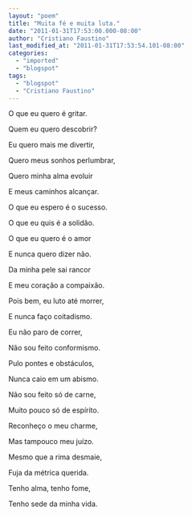 ```yaml
---
layout: "poem"
title: "Muita fé e muita luta."
date: "2011-01-31T17:53:00.000-08:00"
author: "Cristiano Faustino"
last_modified_at: "2011-01-31T17:53:54.101-08:00"
categories:
  - "imported"
  - "blogspot"
tags:
  - "blogspot"
  - "Cristiano Faustino"
---
```


O que eu quero é gritar.

Quem eu quero descobrir?

Eu quero mais me divertir,

Quero meus sonhos perlumbrar,

Quero minha alma evoluir

E meus caminhos alcançar.

O que eu espero é o sucesso.

O que eu quis é a solidão.

O que eu quero é o amor

E nunca quero dizer não.

Da minha pele sai rancor

E meu coração a compaixão.

Pois bem, eu luto até morrer,

E nunca faço coitadismo.

Eu não paro de correr,

Não sou feito conformismo.

Pulo pontes e obstáculos,

Nunca caio em um abismo.

Não sou feito só de carne,

Muito pouco só de espírito.

Reconheço o meu charme,

Mas tampouco meu juízo.

Mesmo que a rima desmaie,

Fuja da métrica querida.

Tenho alma, tenho fome,

Tenho sede da minha vida.